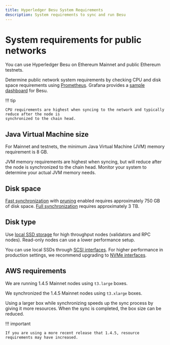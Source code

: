 ```yaml
---
title: Hyperledger Besu System Requirements
description: System requirements to sync and run Besu
---
```


# System requirements for public networks

You can use Hyperledger Besu on Ethereum Mainnet and public Ethereum testnets.

Determine public network system requirements by checking CPU and disk space requirements using
[Prometheus](../../how-to/monitor/metrics.md#monitor-node-performance-using-prometheus).
Grafana provides a [sample dashboard](https://grafana.com/grafana/dashboards/10273) for Besu.

!!! tip

    CPU requirements are highest when syncing to the network and typically reduce after the node is
    synchronized to the chain head.

## Java Virtual Machine size

For Mainnet and testnets, the minimum Java Virtual Machine (JVM) memory requirement is 8 GB.

JVM memory requirements are highest when syncing, but will reduce after the node is synchronized
to the chain head. Monitor your system to determine your actual JVM memory needs.

## Disk space

[Fast synchronization](../../Reference/CLI/CLI-Syntax.md#sync-mode) with
[pruning](../../Concepts/Pruning.md) enabled requires approximately 750 GB of disk space.
[Full synchronization](../../Reference/CLI/CLI-Syntax.md#sync-mode) requires approximately 3 TB.

## Disk type

Use [local SSD storage](https://cloud.google.com/compute/docs/disks) for high throughput nodes (validators and RPC nodes).
Read-only nodes can use a lower performance setup.

You can use local SSDs through [SCSI interfaces](https://en.wikipedia.org/wiki/SCSI).
For higher performance in production settings, we recommend upgrading to
[NVMe interfaces](https://cloud.google.com/compute/docs/disks/local-ssd#performance).

## AWS requirements

We are running 1.4.5 Mainnet nodes using `t3.large` boxes.

We synchronized the 1.4.5 Mainnet nodes using `t3.xlarge` boxes.

Using a larger box while synchronizing speeds up the sync process by giving it more resources. When the
sync is completed, the box size can be reduced.

!!! important

    If you are using a more recent release that 1.4.5, resource requirements may have increased.
